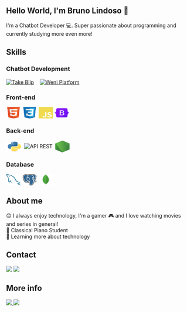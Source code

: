 ## Hello World, I'm Bruno Lindoso 👋

I'm a Chatbot Developer 💻. Super passionate about programming and currently studying more even more!
  
## Skills

### Chatbot Development
<a href="https://www.take.net/"><img  align="center" src="https://yt3.ggpht.com/ytc/AMLnZu9UIS-8Qdqk8RZ5IYnDKRzxL9gq-DQrb_NBZm5zDg=s900-c-k-c0x00ffffff-no-rj" width="40" height="40" alt="Take Blip" title="Take Blip"/></a>&nbsp;&nbsp;&nbsp;
<a href="https://www.weni.ai/"><img  align="center" src="https://weni.ai/wp-content/uploads/2022/03/logo-weni-completo-verde.png.webp" width="120" height="25" alt="Weni Platform" title="Weni Platform"/></a>

### Front-end
<img align="center" src="https://raw.githubusercontent.com/devicons/devicon/master/icons/html5/html5-original.svg" width="40" height="32" />         <img align="center" src="https://raw.githubusercontent.com/devicons/devicon/master/icons/css3/css3-original.svg" width="40" height="32" />         <img align="center" src="https://raw.githubusercontent.com/devicons/devicon/master/icons/javascript/javascript-plain.svg" width="40" height="32" />         <img align="center" src="https://raw.githubusercontent.com/devicons/devicon/master/icons/bootstrap/bootstrap-original.svg" width="40" height="32" />    

### Back-end
<img  align="center" src="https://raw.githubusercontent.com/devicons/devicon/master/icons/python/python-original.svg" width="45" height="32" />         <img align="center" alt="API REST" src="https://imgur.com/FTeNrPl.png" width="70" />    <img  align="center" src="https://raw.githubusercontent.com/devicons/devicon/master/icons/nodejs/nodejs-original.svg" width="45" height="32" />          

### Database
<img align="center" src="https://raw.githubusercontent.com/devicons/devicon/master/icons/mysql/mysql-original.svg" width="40" height="32" />      <img align="center" src="https://raw.githubusercontent.com/devicons/devicon/master/icons/postgresql/postgresql-original.svg" width="40" height="32" />          <img align="center" src="https://raw.githubusercontent.com/devicons/devicon/master/icons/mongodb/mongodb-original.svg" width="40" height="32" />

## About me
😊 I always enjoy technology, I'm a gamer 🎮 and I love watching movies and series in general! <br>
🎹 Classical Piano Student <br>
🌱 Learning more about technology

## Contact
 <div>   
  <a href = "mailto:brunolindoso@gmail.com" target="_blank"><img src="https://img.shields.io/badge/Gmail-D14836?style=for-the-badge&logo=gmail&logoColor=white"" target="_blank"></a>
 <a href="https://www.linkedin.com/in/brunolindosodev/" target="_blank"><img src="https://img.shields.io/badge/-LinkedIn-%230077B5?style=for-the-badge&logo=linkedin&logoColor=white" target="_blank"></a> 
</div>
    
## More info
 
<!-- Painel de Trabalhos -->
<div>
 <a href="https://github.com/bslindoso">
 <img height="170em" src="https://github-readme-stats.vercel.app/api?username=bslindoso&show_icons=true&theme=dark&include_all_commits=true&count_private=true"/>
 <img height="170em" src="https://github-readme-stats.vercel.app/api/top-langs/?username=bslindoso&layout=compact&langs_count=7&theme=dark"/>
</div>
